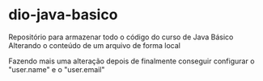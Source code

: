 # dio-java-basico
Repositório para armazenar todo o código do curso de Java Básico
Alterando o conteúdo de um arquivo de forma local

Fazendo mais uma alteração depois de finalmente conseguir configurar o "user.name" e o "user.email"
